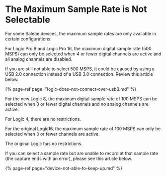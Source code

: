 # The Maximum Sample Rate is Not Selectable

For some Saleae devices, the maximum sample rates are only available in certain configurations:

For Logic Pro 8 and Logic Pro 16, the maximum digital sample rate \(500 MSPS\) can only be selected when 4 or fewer digital channels are active and all analog channels are disabled.

If you are still not able to select 500 MSPS, it could be caused by using a USB 2.0 connection instead of a USB 3.0 connection. Review this article below.

{% page-ref page="logic-does-not-connect-over-usb3.md" %}

For the new Logic 8, the maximum digital sample rate of 100 MSPS can be selected when 3 or fewer digital channels and no analog channels are active.

For Logic 4, there are no restrictions.

For the original Logic16, the maximum sample rate of 100 MSPS can only be selected when 3 or fewer channels are active.

The original Logic has no restrictions.

If you can select a sample rate but are unable to record at that sample rate \(the capture ends with an error\), please see this article below.

{% page-ref page="device-not-able-to-keep-up.md" %}


